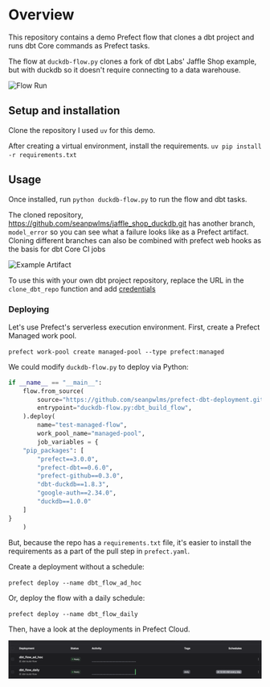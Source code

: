 # Overview

This repository contains a demo Prefect flow that clones a dbt project and runs dbt Core commands as Prefect tasks. 

The flow at `duckdb-flow.py` clones a fork of dbt Labs' Jaffle Shop example, but with duckdb so it doesn't require connecting to a data warehouse.  

![Flow Run](images/flow.png)

## Setup and installation

Clone the repository
I used `uv` for this demo.

After creating a virtual environment, install the requirements.
`uv pip install -r requirements.txt`

## Usage

Once installed, run `python duckdb-flow.py` to run the flow and dbt tasks. 

The cloned repository, https://github.com/seanpwlms/jaffle_shop_duckdb.git has another branch, `model_error` so you can see what a failure looks like as a Prefect artifact. Cloning different branches can also be combined with prefect web hooks as the basis for dbt Core CI jobs

![Example Artifact](images/artifact.png)

To use this with your own dbt project repository, replace the URL in the `clone_dbt_repo` function and add [credentials](https://docs-3.prefect.io/integrations/prefect-github/index)

### Deploying 

Let's use Prefect's serverless execution environment.  First, create a Prefect Managed work pool.  

`prefect work-pool create managed-pool --type prefect:managed`

We could modify `duckdb-flow.py` to deploy via Python:

```python
if __name__ == "__main__":
    flow.from_source(
        source="https://github.com/seanpwlms/prefect-dbt-deployment.git",
        entrypoint="duckdb-flow.py:dbt_build_flow",
    ).deploy(
        name="test-managed-flow",
        work_pool_name="managed-pool",
        job_variables = {
    "pip_packages": [
        "prefect==3.0.0",
        "prefect-dbt==0.6.0",
        "prefect-github==0.3.0",
        "dbt-duckdb==1.8.3",
        "google-auth==2.34.0",
        "duckdb==1.0.0"
    ]
}
    )
```

But, because the repo has a `requirements.txt` file, it's easier to install the requirements as a part of the pull step in `prefect.yaml`.

Create a deployment without a schedule:

`prefect deploy --name dbt_flow_ad_hoc`

Or, deploy the flow with a daily schedule:

`prefect deploy --name dbt_flow_daily`

Then, have a look at the deployments in Prefect Cloud.

![deployments](images/deployments.png)
